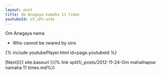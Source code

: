 ```yaml
---
layout: post
title: Om Anagaya namaha 11 times
youtubeId: v5_zP2-uJ4s
---
```

 
 
Om Anagaya nama 
 
 -  Who cannot be neared by sins 
 
  
 
  
 
 
 
 
 
 


{% include youtubePlayer.html id=page.youtubeId %}
 
[Next]({{ site.baseurl }}{% link  split1/_posts/2012-11-24-Om mahathapse namaha 11 times.md%})
 

